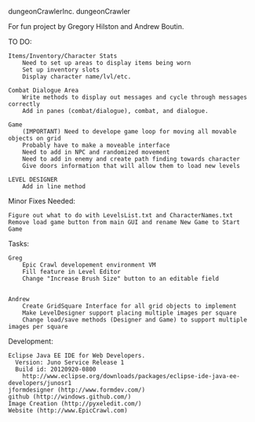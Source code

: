 dungeonCrawlerInc.
dungeonCrawler

For fun project by Gregory Hilston and Andrew Boutin. 

TO DO:
    
    Items/Inventory/Character Stats
        Need to set up areas to display items being worn
        Set up inventory slots
        Display character name/lvl/etc.
       
    Combat Dialogue Area
        Write methods to display out messages and cycle through messages correctly
        Add in panes (combat/dialogue), combat, and dialogue.
    
    Game
        (IMPORTANT) Need to develope game loop for moving all movable objects on grid
        Probably have to make a moveable interface
        Need to add in NPC and randomized movement
        Need to add in enemy and create path finding towards character
        Give doors information that will allow them to load new levels
    
    LEVEL DESIGNER
        Add in line method
    
Minor Fixes Needed:


    Figure out what to do with LevelsList.txt and CharacterNames.txt
    Remove load game button from main GUI and rename New Game to Start Game

Tasks:
    
    Greg
        Epic Crawl developement environment VM
        Fill feature in Level Editor
        Change "Increase Brush Size" button to an editable field


    Andrew
        Create GridSquare Interface for all grid objects to implement
        Make LevelDesigner support placing multiple images per square
        Change load/save methods (Designer and Game) to support multiple images per square

Development:
  
    Eclipse Java EE IDE for Web Developers.
      Version: Juno Service Release 1
      Build id: 20120920-0800
        http://www.eclipse.org/downloads/packages/eclipse-ide-java-ee-developers/junosr1
    jformdesigner (http://www.formdev.com/)
    github (http://windows.github.com/)
    Image Creation (http://pyxeledit.com/)
    Website (http://www.EpicCrawl.com)
